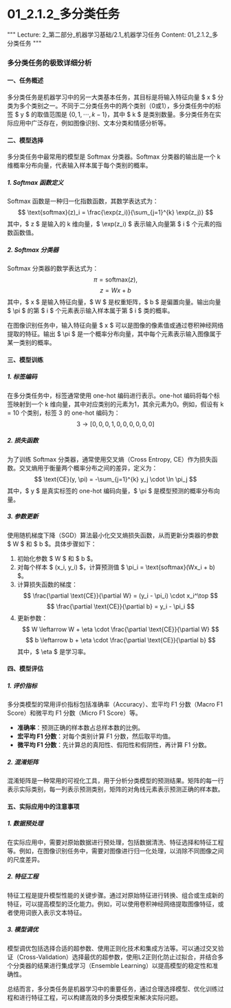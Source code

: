 # 01_2.1.2_多分类任务

"""
Lecture: 2_第二部分_机器学习基础/2.1_机器学习任务
Content: 01_2.1.2_多分类任务
"""

### 多分类任务的极致详细分析

#### 一、任务概述
多分类任务是机器学习中的另一大类基本任务，其目标是将输入特征向量 $ x $ 分类为多个类别之一。不同于二分类任务中的两个类别（0或1），多分类任务中的标签 $ y $ 的取值范围是 $\{0, 1, \cdots, k-1\}$，其中 $ k $ 是类别数量。多分类任务在实际应用中广泛存在，例如图像识别、文本分类和情感分析等。

#### 二、模型选择
多分类任务中最常用的模型是 Softmax 分类器。Softmax 分类器的输出是一个 k 维概率分布向量，代表输入样本属于每个类别的概率。

##### 1. Softmax 函数定义
Softmax 函数是一种归一化指数函数，其数学表达式为：
$$ \text{softmax}(z)_i = \frac{\exp(z_i)}{\sum_{j=1}^{k} \exp(z_j)} $$
其中，$ z $ 是输入的 k 维向量，$ \exp(z_i) $ 表示输入向量第 $ i $ 个元素的指数函数值。

##### 2. Softmax 分类器
Softmax 分类器的数学表达式为：
$$ \pi = \text{softmax}(z), $$
$$ z = Wx + b $$
其中，$ x $ 是输入特征向量，$ W $ 是权重矩阵，$ b $ 是偏置向量。输出向量 $ \pi $ 的第 $ i $ 个元素表示输入样本属于第 $ i $ 类的概率。

在图像识别任务中，输入特征向量 $ x $ 可以是图像的像素值或通过卷积神经网络提取的特征。输出 $ \pi $ 是一个概率分布向量，其中每个元素表示输入图像属于某一类别的概率。

#### 三、模型训练

##### 1. 标签编码
在多分类任务中，标签通常使用 one-hot 编码进行表示。one-hot 编码将每个标签映射到一个 k 维向量，其中对应类别的元素为1，其余元素为0。例如，假设有 k = 10 个类别，标签 3 的 one-hot 编码为：
$$ 3 \rightarrow [0, 0, 0, 1, 0, 0, 0, 0, 0, 0] $$

##### 2. 损失函数
为了训练 Softmax 分类器，通常使用交叉熵（Cross Entropy, CE）作为损失函数。交叉熵用于衡量两个概率分布之间的差异，定义为：
$$ \text{CE}(y, \pi) = -\sum_{j=1}^{k} y_j \cdot \ln \pi_j $$
其中，$ y $ 是真实标签的 one-hot 编码向量，$ \pi $ 是模型预测的概率分布向量。

##### 3. 参数更新
使用随机梯度下降（SGD）算法最小化交叉熵损失函数，从而更新分类器的参数 $ W $ 和 $ b $。具体步骤如下：
1. 初始化参数 $ W $ 和 $ b $。
2. 对每个样本 $ (x_i, y_i) $，计算预测值 $ \pi_i = \text{softmax}(Wx_i + b) $。
3. 计算损失函数的梯度：
   $$ \frac{\partial \text{CE}}{\partial W} = (y_i - \pi_i) \cdot x_i^\top $$
   $$ \frac{\partial \text{CE}}{\partial b} = y_i - \pi_i $$
4. 更新参数：
   $$ W \leftarrow W + \eta \cdot \frac{\partial \text{CE}}{\partial W} $$
   $$ b \leftarrow b + \eta \cdot \frac{\partial \text{CE}}{\partial b} $$
   其中，$ \eta $ 是学习率。

#### 四、模型评估

##### 1. 评价指标
多分类模型的常用评价指标包括准确率（Accuracy）、宏平均 F1 分数（Macro F1 Score）和微平均 F1 分数（Micro F1 Score）等。

- **准确率**：预测正确的样本数占总样本数的比例。
- **宏平均 F1 分数**：对每个类别计算 F1 分数，然后取平均值。
- **微平均 F1 分数**：先计算总的真阳性、假阳性和假阴性，再计算 F1 分数。

##### 2. 混淆矩阵
混淆矩阵是一种常用的可视化工具，用于分析分类模型的预测结果。矩阵的每一行表示实际类别，每一列表示预测类别，矩阵的对角线元素表示预测正确的样本数。

#### 五、实际应用中的注意事项

##### 1. 数据预处理
在实际应用中，需要对原始数据进行预处理，包括数据清洗、特征选择和特征工程等。例如，在图像识别任务中，需要对图像进行归一化处理，以消除不同图像之间的尺度差异。

##### 2. 特征工程
特征工程是提升模型性能的关键步骤。通过对原始特征进行转换、组合或生成新的特征，可以提高模型的泛化能力。例如，可以使用卷积神经网络提取图像特征，或者使用词嵌入表示文本特征。

##### 3. 模型调优
模型调优包括选择合适的超参数、使用正则化技术和集成方法等。可以通过交叉验证（Cross-Validation）选择最优的超参数，使用L2正则化防止过拟合，并结合多个分类器的结果进行集成学习（Ensemble Learning）以提高模型的稳定性和准确性。

总结而言，多分类任务是机器学习中的重要任务，通过合理选择模型、优化训练过程和进行特征工程，可以构建高效的多分类模型来解决实际问题。